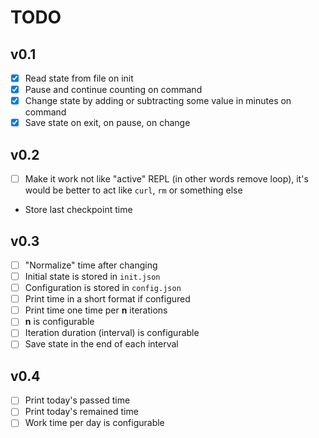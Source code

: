 # TODO

## v0.1

- [x] Read state from file on init
- [x] Pause and continue counting on command
- [x] Change state by adding or subtracting some value in minutes on command
- [x] Save state on exit, on pause, on change

## v0.2
- [ ] Make it work not like "active" REPL (in other words remove loop), it's would be better to act like `curl`, `rm` or something else
- Store last checkpoint time

## v0.3
- [ ] "Normalize" time after changing
- [ ] Initial state is stored in `init.json`
- [ ] Configuration is stored in `config.json`
- [ ] Print time in a short format if configured
- [ ] Print time one time per **n** iterations
- [ ] **n** is configurable
- [ ] Iteration duration (interval) is configurable
- [ ] Save state in the end of each interval

## v0.4
- [ ] Print today's passed time
- [ ] Print today's remained time
- [ ] Work time per day is configurable